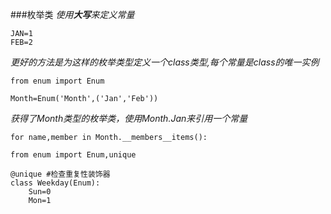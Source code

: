 ###枚举类
*使用**大写**来定义常量*
>
    JAN=1
    FEB=2

*更好的方法是为这样的枚举类型定义一个class类型,每个常量是class的唯一实例*
>
    from enum import Enum

    Month=Enum('Month',('Jan','Feb'))
*获得了Month类型的枚举类，使用Month.Jan来引用一个常量*
>
    for name,member in Month.__members__items():
        
>
    from enum import Enum,unique
    
    @unique #检查重复性装饰器
    class Weekday(Enum):
        Sun=0
        Mon=1
